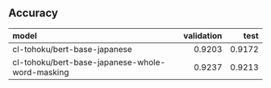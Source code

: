 ## Accuracy
|model|validation|test|
|:----|---------:|---:|
|cl-tohoku/bert-base-japanese|0.9203|0.9172|
|cl-tohoku/bert-base-japanese-whole-word-masking|0.9237|0.9213|